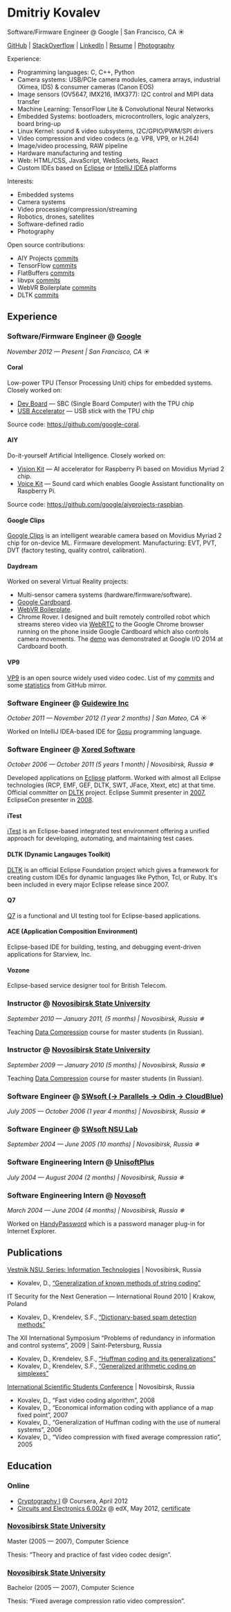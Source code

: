 # Dmitriy Kovalev

Software/Firmware Engineer @ Google | San Francisco, CA ☀

[GitHub](https://github.com/dmitriykovalev/) |
[StackOverflow](http://stackoverflow.com/users/530414/) |
[LinkedIn](https://www.linkedin.com/in/dkovalev) |
[Resume](https://github.com/dmitriykovalev/resume/blob/master/README.md) |
[Photography](https://500px.com/dmitriykovalev)

Experience:
 * Programming languages: C, C++, Python
 * Camera systems: USB/PCIe camera modules, camera arrays, industrial (Ximea, IDS) & consumer cameras (Canon EOS)
 * Image sensors (OV5647, IMX216, IMX377): I2C control and MIPI data transfer
 * Machine Learning: TensorFlow Lite & Convolutional Neural Networks
 * Embedded Systems: bootloaders, microcontrollers, logic analyzers, board bring-up
 * Linux Kernel: sound & video subsystems, I2C/GPIO/PWM/SPI drivers
 * Video compression and video codecs (e.g. VP8, VP9, or H.264)
 * Image/video processing, RAW pipeline
 * Hardware manufacturing and testing
 * Web: HTML/CSS, JavaScript, WebSockets, React
 * Custom IDEs based on [Eclipse](http://www.eclipse.org/) or [IntelliJ IDEA](https://plugins.jetbrains.com/) platforms

Interests:
 * Embedded systems
 * Camera systems
 * Video processing/compression/streaming
 * Robotics, drones, satellites
 * Software-defined radio
 * Photography

Open source contributions:
 * AIY Projects [commits](https://github.com/google/aiyprojects-raspbian/commits/aiyprojects?author=dmitriykovalev)
 * TensorFlow [commits](https://github.com/tensorflow/tensorflow/commits/master?author=dmitriykovalev)
 * FlatBuffers [commits](https://github.com/google/flatbuffers/commits/master?author=dmitriykovalev)
 * libvpx [commits](https://github.com/webmproject/libvpx/commits?author=dmitriykovalev)
 * WebVR Boilerplate [commits](https://github.com/borismus/webvr-boilerplate/commits?author=dmitriykovalev)
 * DLTK [commits](https://projects.eclipse.org/content/dmitriy-kovalev-committer-dynamic-languages-toolkit)

## Experience

### Software/Firmware Engineer @ [Google](google.com)
*November 2012 — Present | San Francisco, CA ☀*

#### Coral
Low-power TPU (Tensor Processing Unit) chips for embedded systems. Closely worked on:

  * [Dev Board](https://coral.ai/products/dev-board) — SBC (Single Board Computer) with the TPU chip
  * [USB Accelerator](https://coral.ai/products/accelerator) — USB stick with the TPU chip
  
Source code: https://github.com/google-coral.

#### AIY
Do-it-yourself Artificial Intelligence. Closely worked on:

  * [Vision Kit](https://aiyprojects.withgoogle.com/vision) — AI accelerator for Raspberry Pi based on Movidius Myriad 2 chip.
  * [Voice Kit](https://aiyprojects.withgoogle.com/voice) — Sound card which enables Google Assistant functionality on Raspberry Pi.

Source code: https://github.com/google/aiyprojects-raspbian.

#### Google Clips
[Google Clips](https://en.wikipedia.org/wiki/Google_Clips) is an intelligent wearable camera based on Movidius Myriad 2 chip for on-device ML. Firmware development. Manufacturing: EVT, PVT, DVT (factory testing, quality control, calibration).

#### Daydream
Worked on several Virtual Reality projects:
  * Multi-sensor camera systems (hardware/firmware/software).
  * [Google Cardboard](https://en.wikipedia.org/wiki/Google_Cardboard).
  * [WebVR Boilerplate](https://github.com/borismus/webvr-boilerplate).
  * Chrome Rover. I designed and built remotely controlled robot which streams stereo video via [WebRTC](https://webrtc.org/) to the Google Chrome browser running on the phone inside Google Cardboard which also controls camera movements. The [demo](https://vimeo.com/99213039) was demonstrated at Google I/O 2014 at Cardboard booth.

#### VP9
[VP9](https://en.wikipedia.org/wiki/VP9) is an open source widely used video codec. List of my [commits](https://chromium-review.googlesource.com/#/q/owner:dkovalev%2540google.com+status:merged,n,z) and some [statistics](https://github.com/webmproject/libvpx/graphs/contributors) from GitHub mirror.

### Software Engineer @ [Guidewire Inc](http://www.guidewire.com/)
*October 2011 — November 2012 (1 year 2 months) | San Mateo, CA ☀*

Worked on IntelliJ IDEA-based IDE for [Gosu](https://gosu-lang.github.io/) programming language.

### Software Engineer @ [Xored Software](http://xored.com/)
*October 2006 — October 2011 (5 years 1 month) | Novosibirsk, Russia ❄*

Developed applications on [Eclipse](https://www.eclipse.org/) platform. Worked with almost all Eclipse technologies (RCP, EMF, GEF, DLTK, SWT, JFace, Xtext, etc) at that time. Official committer on [DLTK](https://projects.eclipse.org/projects/technology.dltk) project. Eclipse Summit presenter in [2007](https://www.eclipsecon.org/summiteurope2007/indexf316.html?page=presenters/), EclipseCon presenter in [2008](https://www.eclipsecon.org/2008/indexeb69.html?page=sub/&id=270).

#### iTest
[iTest](https://www.spirent.com/products/test-automation-itest) is an Eclipse-based integrated test environment offering a unified approach for developing, automating, and maintaining test cases.

#### DLTK (Dynamic Langauges Toolkit)
[DLTK](https://projects.eclipse.org/projects/technology.dltk) is an official Eclipse Foundation project which gives a framework for creating custom IDEs for dynamic languages like Python, Tcl, or Ruby. It's been included in every major Eclipse release since 2007.

#### Q7
[Q7](http://q7.xored.com/) is a functional and UI testing tool for Eclipse-based applications.

#### ACE (Application Composition Environment)
Eclipse-based IDE for building, testing, and debugging event-driven applications for Starview, Inc.

#### Vozone
Eclipse-based service designer tool for British Telecom.

### Instructor @ [Novosibirsk State University](https://english.nsu.ru/)
*September 2010 — January 2011,  (5 months) | Novosibirsk, Russia ❄*

Teaching [Data Compression](http://nsu.videosoft.org/) course for master students (in Russian).

### Instructor @ [Novosibirsk State University](https://english.nsu.ru/)
*September 2009 — January 2010 (5 months) | Novosibirsk, Russia ❄*

Teaching [Data Compression](http://nsu.videosoft.org/) course for master students (in Russian).

### Software Engineer @ [SWsoft (→ Parallels → Odin → CloudBlue)](http://www.odin.com/)
*July 2005 — October 2006 (1 year 4 months) | Novosibirsk, Russia ❄*

### Software Engineer @ [SWsoft NSU Lab](http://swsoft.nsu.ru/)
*September 2004 — June 2005 (10 months) | Novosibirsk, Russia ❄*

### Software Engineering Intern @ [UnisoftPlus](http://www.unisoftplus.com/)
*July 2004 — August 2004 (2 months) | Novosibirsk, Russia ❄*

### Software Engineering Intern @ [Novosoft](http://www.novosoft.net/)
*March 2004 — June 2004 (4 months) | Novosibirsk, Russia ❄*

Worked on [HandyPassword](http://www.handypassword.com/) which is a password manager plug-in for Internet Explorer.

## Publications

[Vestnik NSU. Series: Information Technologies](https://journals.nsu.ru/en/jit/) | Novosibirsk, Russia

* Kovalev, D., [“Generalization of known methods of string coding”](https://nsu.ru/xmlui/bitstream/handle/nsu/300/01.pdf)

IT Security for the Next Generation — International Round 2010 | Krakow, Poland

* Kovalev, D., Krendelev, S.F., [“Dictionary-based spam detection methods”](http://www.ict.edu.ru/ft/006246/student_conference_thesis_2010.pdf)

The XII International Symposium “Problems of redundancy in information and control systems”, 2009 | Saint-Petersburg, Russia

* Kovalev, D., Krendelev, S.F., [“Huffman coding and its generalizations”](http://iitp.ru/upload/publications/2837/XIIproceedings.pdf)
* Kovalev, D., Krendelev, S.F., [“Generalized arithmetic coding on simplexes”](http://iitp.ru/upload/publications/2837/XIIproceedings.pdf)

[International Scientific Students Conference](https://issc.nsu.ru/) | Novosibirsk, Russia

* Kovalev, D., “Fast video coding algorithm”, 2008
* Kovalev, D., “Economical information coding with appliance of a map fixed point”, 2007
* Kovalev, D., “Generalization of Huffman coding with the use of numeral systems”, 2006
* Kovalev, D., “Video compression with fixed average compression ratio”, 2005

## Education

### Online

* [Cryptography I](https://www.coursera.org/learn/crypto) @ Coursera, April 2012
* [Circuits and Electronics 6.002x](https://6002x.mitx.mit.edu/) @ edX, May 2012, [certificate](https://verify.edxonline.org/cert/5cc11e4740d64312b650bdf5a124aa1b/)

### [Novosibirsk State University](https://english.nsu.ru/)
Master (2005 — 2007), Computer Science

Thesis: “Theory and practice of fast video codec design”.

### [Novosibirsk State University](https://english.nsu.ru/)
Bachelor (2005 — 2007), Computer Science

Thesis: “Fixed average compression ratio video compression”.
